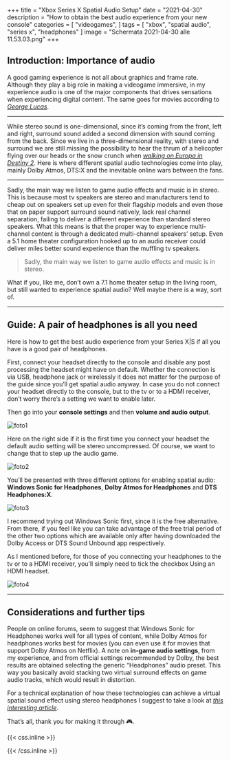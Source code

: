 +++
title = "Xbox Series X Spatial Audio Setup"
date = "2021-04-30"
description = "How to obtain the best audio experience from your new console"
categories = [
    "videogames",
]
tags = [
    "xbox",
    "spatial audio",
    "series x",
    "headphones"
]
image = "Schermata 2021-04-30 alle 11.53.03.png"
+++




## Introduction: Importance of audio

A good gaming experience is not all about graphics and frame rate. Although they play a big role in making a videogame immersive, in my experience audio is one of the major components that drives sensations when experiencing digital content. The same goes for movies according to [*George Lucas*](https://variety.com/2018/film/awards/sound-movie-blade-runner-get-out-phantom-thread-1202705398/).

---

While stereo sound is one-dimensional, since it’s coming from the front, left and right, surround sound added a second dimension with sound coming from the back. Since we live in a three-dimensional reality, with stereo and surround we are still missing the possibility to hear the thrum of a helicopter flying over our heads or the snow crunch when [*walking on Europa in Destiny 2*](https://www.youtube.com/watch?v=Y9B_kXHQi68). Here is where different spatial audio technologies come into play, mainly Dolby Atmos, DTS:X and the inevitable online wars between the fans. 

--- 

Sadly, the main way we listen to game audio effects and music is in stereo. This is because most tv speakers are stereo and manufacturers tend to cheap out on speakers set up even for their flagship models and even those that on paper support surround sound natively, lack real channel separation, failing to deliver a different experience than standard stereo speakers.
What this means is that the proper way to experience multi-channel content is through a dedicated multi-channel speakers’ setup. Even a 5.1 home theater configuration hooked up to an audio receiver could deliver miles better sound experience than the muffling tv speakers.

> Sadly, the main way we listen to game audio effects and music is in stereo.

What if you, like me, don’t own a 7.1 home theater setup in the living room, but still wanted to experience spatial audio? Well maybe there is a way, sort of.

---

## Guide: A pair of headphones is all you need

Here is how to get the best audio experience from your Series X|S if all you have is a good pair of headphones.

First, connect your headset directly to the console and disable any post processing the headset might have on default. Whether the connection is via USB, headphone jack or wirelessly it does not matter for the purpose of the guide since you’ll get spatial audio anyway. In case you do not connect your headset directly to the console, but to the tv or to a HDMI receiver, don’t worry there’s a setting we want to enable later. 

Then go into your **console settings** and then **volume and audio output**.

![foto1](/img/foto.png)

Here on the right side if it is the first time you connect your headset the default audio setting will be stereo uncompressed. Of course, we want to change that to step up the audio game. 

![foto2](/img/foto2.png)

You’ll be presented with three different options for enabling spatial audio: **Windows Sonic for Headphones**, **Dolby Atmos for Headphones** and **DTS Headphones:X**. 

![foto3](/img/foto3.png)

I recommend trying out Windows Sonic first, since it is the free alternative. From there, if you feel like you can take advantage of the free trial period of the other two options which are available only after having downloaded the Dolby Access or DTS Sound Unbound app respectively.

As I mentioned before, for those of you connecting your headphones to the tv or to a HDMI receiver, you’ll simply need to tick the checkbox Using an HDMI headset.

![foto4](/img/foto4.png)

---

## Considerations and further tips

People on online forums, seem to suggest that Windows Sonic for Headphones works well for all types of content, while Dolby Atmos for headphones works best for movies (you can even use it for movies that support Dolby Atmos on Netflix).
A note on **in-game audio settings**, from my experience, and from official settings recommended by Dolby, the best results are obtained selecting the generic “Headphones” audio preset. This way you basically avoid stacking two virtual surround effects on game audio tracks, which would result in distortion. 

For a technical explanation of how these technologies can achieve a virtual spatial sound effect using stereo headphones I suggest to take a look at [*this interesting article*](https://www.waves.com/3d-audio-on-headphones-how-does-it-work). 

That’s all, thank you for making it through 🎮.


{{< css.inline >}}
<style>
.canon { background: white; width: 100%; height: auto; }
</style>
{{< /css.inline >}}
